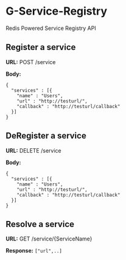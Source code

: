 # G-Service-Registry

Redis Powered Service Registry API

## Register a service

**URL:**
    POST /service


**Body:**
```
{
  "services" : [{
    "name" : "Users",
    "url" : "http://testurl/",
    "callback" : "http://testurl/callback"
  }]
}
```

## DeRegister a service

**URL:**
    DELETE /service


**Body:**
```
{
  "services" : [{
    "name" : "Users",
    "url" : "http://testurl/",
    "callback" : "http://testurl/callback"
  }]
}
```

## Resolve a service
**URL:**
    GET /service/{ServiceName}
    
**Response:**
    `["url",..]`